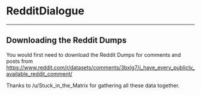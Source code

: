 # RedditDialogue
-------

## Downloading the Reddit Dumps

You would first need to download the Reddit Dumps for comments and posts from 
https://www.reddit.com/r/datasets/comments/3bxlg7/i_have_every_publicly_available_reddit_comment/

Thanks to /u/Stuck_in_the_Matrix for gathering all these data together.
